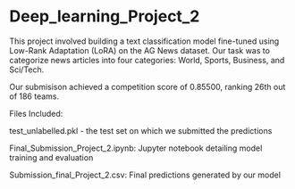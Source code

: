 # Deep_learning_Project_2

This project involved building a text classification model fine-tuned using Low-Rank Adaptation (LoRA) on the AG News dataset. Our task was to categorize news articles into four categories: World, Sports, Business, and Sci/Tech.

Our submisison achieved a competition score of 0.85500, ranking 26th out of 186 teams.

Files Included:

test_unlabelled.pkl - the test set on which we submitted the predictions

Final_Submission_Project_2.ipynb: Jupyter notebook detailing model training and evaluation

Submission_final_Project_2.csv: Final predictions generated by our model

